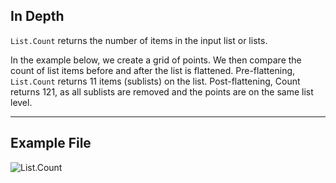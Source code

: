 ## In Depth
`List.Count` returns the number of items in the input list or lists.

In the example below, we create a grid of points. We then compare the count of list items before and after the list is flattened. Pre-flattening, `List.Count` returns 11 items (sublists) on the list. Post-flattening, Count returns 121, as all sublists are removed and the points are on the same list level.
___
## Example File

![List.Count](./DSCore.List.Count_img.jpg)

